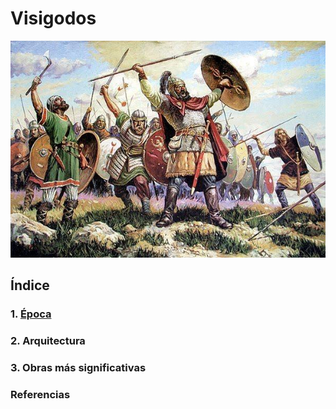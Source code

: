 # Visigodos

![Visigodos](img/VISIGODOS.jpg)

## Índice
### 1. [Época](epoca.md)
### 2. Arquitectura
### 3. Obras más significativas
### Referencias